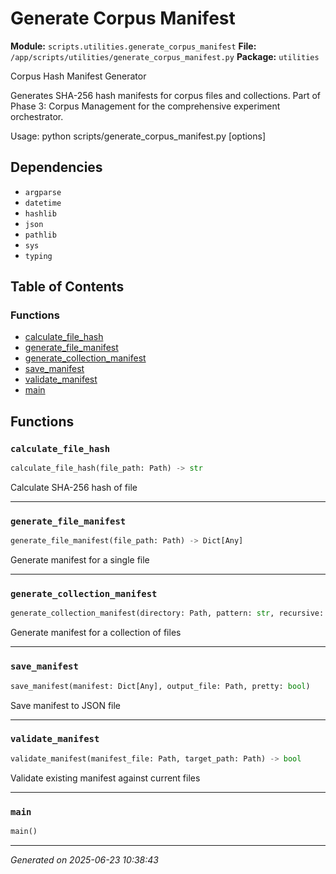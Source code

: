 # Generate Corpus Manifest

**Module:** `scripts.utilities.generate_corpus_manifest`
**File:** `/app/scripts/utilities/generate_corpus_manifest.py`
**Package:** `utilities`

Corpus Hash Manifest Generator

Generates SHA-256 hash manifests for corpus files and collections.
Part of Phase 3: Corpus Management for the comprehensive experiment orchestrator.

Usage:
    python scripts/generate_corpus_manifest.py <path> [options]

## Dependencies

- `argparse`
- `datetime`
- `hashlib`
- `json`
- `pathlib`
- `sys`
- `typing`

## Table of Contents

### Functions
- [calculate_file_hash](#calculate-file-hash)
- [generate_file_manifest](#generate-file-manifest)
- [generate_collection_manifest](#generate-collection-manifest)
- [save_manifest](#save-manifest)
- [validate_manifest](#validate-manifest)
- [main](#main)

## Functions

### `calculate_file_hash`
```python
calculate_file_hash(file_path: Path) -> str
```

Calculate SHA-256 hash of file

---

### `generate_file_manifest`
```python
generate_file_manifest(file_path: Path) -> Dict[Any]
```

Generate manifest for a single file

---

### `generate_collection_manifest`
```python
generate_collection_manifest(directory: Path, pattern: str, recursive: bool) -> Dict[Any]
```

Generate manifest for a collection of files

---

### `save_manifest`
```python
save_manifest(manifest: Dict[Any], output_file: Path, pretty: bool)
```

Save manifest to JSON file

---

### `validate_manifest`
```python
validate_manifest(manifest_file: Path, target_path: Path) -> bool
```

Validate existing manifest against current files

---

### `main`
```python
main()
```

---

*Generated on 2025-06-23 10:38:43*